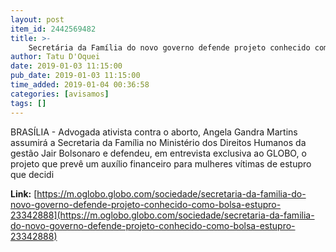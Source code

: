 ```yaml
---
layout: post
item_id: 2442569482
title: >-
    Secretária da Família do novo governo defende projeto conhecido como 'bolsa estupro'
author: Tatu D'Oquei
date: 2019-01-03 11:15:00
pub_date: 2019-01-03 11:15:00
time_added: 2019-01-04 00:36:58
categories: [avisamos]
tags: []
---
```


BRASÍLIA - Advogada ativista contra o aborto, Angela Gandra Martins assumirá a Secretaria da Família no Ministério dos Direitos Humanos da gestão Jair Bolsonaro e defendeu, em entrevista exclusiva ao GLOBO, o projeto que prevê um auxílio financeiro para mulheres vítimas de estupro que decidi

**Link:** [https://m.oglobo.globo.com/sociedade/secretaria-da-familia-do-novo-governo-defende-projeto-conhecido-como-bolsa-estupro-23342888](https://m.oglobo.globo.com/sociedade/secretaria-da-familia-do-novo-governo-defende-projeto-conhecido-como-bolsa-estupro-23342888)

